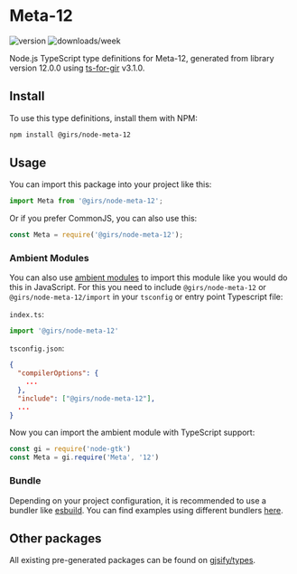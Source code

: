 
# Meta-12

![version](https://img.shields.io/npm/v/@girs/node-meta-12)
![downloads/week](https://img.shields.io/npm/dw/@girs/node-meta-12)


Node.js TypeScript type definitions for Meta-12, generated from library version 12.0.0 using [ts-for-gir](https://github.com/gjsify/ts-for-gir) v3.1.0.


## Install

To use this type definitions, install them with NPM:
```bash
npm install @girs/node-meta-12
```

## Usage

You can import this package into your project like this:
```ts
import Meta from '@girs/node-meta-12';
```

Or if you prefer CommonJS, you can also use this:
```ts
const Meta = require('@girs/node-meta-12');
```

### Ambient Modules

You can also use [ambient modules](https://github.com/gjsify/ts-for-gir/tree/main/packages/cli#ambient-modules) to import this module like you would do this in JavaScript.
For this you need to include `@girs/node-meta-12` or `@girs/node-meta-12/import` in your `tsconfig` or entry point Typescript file:

`index.ts`:
```ts
import '@girs/node-meta-12'
```

`tsconfig.json`:
```json
{
  "compilerOptions": {
    ...
  },
  "include": ["@girs/node-meta-12"],
  ...
}
```

Now you can import the ambient module with TypeScript support: 

```ts
const gi = require('node-gtk')
const Meta = gi.require('Meta', '12')
```


### Bundle

Depending on your project configuration, it is recommended to use a bundler like [esbuild](https://esbuild.github.io/). You can find examples using different bundlers [here](https://github.com/gjsify/ts-for-gir/tree/main/examples).

## Other packages

All existing pre-generated packages can be found on [gjsify/types](https://github.com/gjsify/types).

